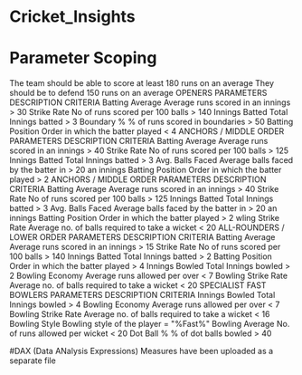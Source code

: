 # Cricket_Insights
# Parameter Scoping
The team should be able to score at least 180 runs on an average
They should be to defend 150 runs on an average
OPENERS
PARAMETERS DESCRIPTION CRITERIA
Batting Average Average runs scored in an innings > 30
Strike Rate No of runs scored per 100 balls > 140
Innings Batted Total Innings batted > 3
Boundary % % of runs scored in boundaries > 50
Batting Position Order in which the batter played < 4
ANCHORS /
MIDDLE ORDER
PARAMETERS DESCRIPTION CRITERIA
Batting Average Average runs scored in an innings > 40
Strike Rate No of runs scored per 100 balls > 125
Innings Batted Total Innings batted > 3
Avg. Balls Faced Average balls faced by the batter in > 20
an innings
Batting Position Order in which the batter played > 2
ANCHORS /
MIDDLE ORDER
PARAMETERS DESCRIPTION CRITERIA
Batting Average Average runs scored in an innings > 40
Strike Rate No of runs scored per 100 balls > 125
Innings Batted Total Innings batted > 3
Avg. Balls Faced Average balls faced by the batter in > 20
an innings
Batting Position Order in which the batter played > 2
wling Strike Rate Average no. of balls required to take a wicket < 20
ALL-ROUNDERS /
LOWER ORDER
PARAMETERS DESCRIPTION CRITERIA
Batting Average Average runs scored in an innings > 15
Strike Rate No of runs scored per 100 balls > 140
Innings Batted Total Innings batted > 2
Batting Position Order in which the batter played > 4
Innings Bowled Total Innings bowled > 2
Bowling Economy Average runs allowed per over  < 7
Bowling Strike Rate Average no. of balls required to take a wicket < 20
SPECIALIST FAST
BOWLERS
PARAMETERS DESCRIPTION CRITERIA
Innings Bowled Total Innings bowled > 4
Bowling Economy Average runs allowed per over < 7
Bowling Strike Rate Average no. of balls required to take a wicket < 16
Bowling Style Bowling style of the player = "%Fast%"
Bowling Average No. of runs allowed per wicket < 20
Dot Ball % % of dot balls bowled > 40





#DAX (Data ANalysis Expressions) Measures have been uploaded as a separate file
